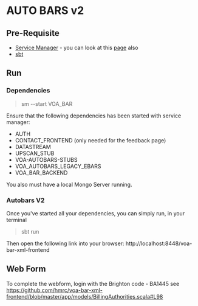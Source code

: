 # AUTO BARS v2


## Pre-Requisite

- [Service Manager][service-manager] - you can look at this [page][install-sm] also
- [sbt][]

[service-manager]: https://confluence.tools.tax.service.gov.uk/display/DTRG/Service+Manager+Setup
[install-sm]: https://github.com/hmrc/service-manager/wiki/Install#install-service-manager
[sbt]: https://www.scala-sbt.org/download.html

## Run

### Dependencies

>sm --start VOA_BAR

Ensure that the following dependencies has been started with service manager:
- AUTH
- CONTACT_FRONTEND (only needed for the feedback page)
- DATASTREAM
- UPSCAN_STUB
- VOA-AUTOBARS-STUBS
- VOA_AUTOBARS_LEGACY_EBARS
- VOA_BAR_BACKEND



You also must have a local Mongo Server running.

### Autobars V2

Once you've started all your dependencies, you can simply run, in your terminal

>sbt run

Then open the following link into your browser:
http://localhost:8448/voa-bar-xml-frontend

## Web Form

To complete the webform, login with the  Brighton code - BA1445 see https://github.com/hmrc/voa-bar-xml-frontend/blob/master/app/models/BillingAuthorities.scala#L98
